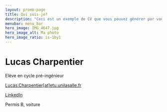 ```yaml
---
layout: promo-page
title: Qui suis-je?
description: "Ceci est un exemple de CV que vous pouvez générer par vous-même"
menubar: menu_bar
hero_image: IMG_4647.jpg
hero_image_alt: Ma photo
hero_image_ratio: is-1by1
---
```


# Lucas Charpentier
Elève en cycle pré-ingénieur

[Lucas.Charpentier[at]etu.unilasalle.fr](mailto:Lucas.Charpentier@etu.unilasalle.fr)


[LinkedIn](https://www.linkedin.com/in/lucas-charpentier-90a795352/)


Permis B, voiture
